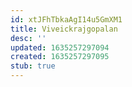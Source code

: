 ```yaml
---
id: xtJFhTbkaAgI14u5GmXM1
title: Viveickrajgopalan
desc: ''
updated: 1635257297094
created: 1635257297095
stub: true
---
```


